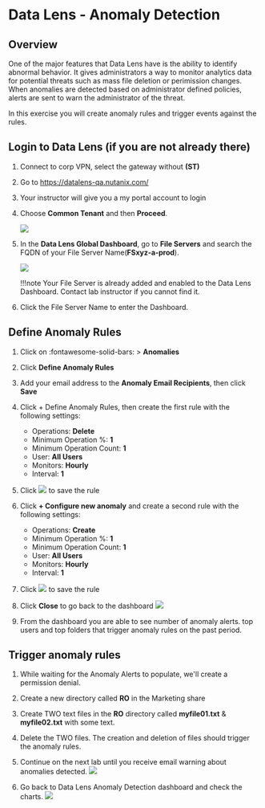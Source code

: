 # Data Lens - Anomaly Detection
## Overview

One of the major features that Data Lens have is the ability to identify abnormal behavior. It gives administrators a way to monitor analytics data for potential threats such as mass file deletion or perimission changes. When anomalies are detected based on administrator defined policies, alerts are sent to warn the administrator of the threat.

In this exercise you will create anomaly rules and trigger events against the rules.

## Login to Data Lens (if you are not already there)

1. Connect to corp VPN, select the gateway without **(ST)**
   
2. Go to https://datalens-qa.nutanix.com/ 
   
3. Your instructor will give you a my portal account to login
   
4. Choose **Common Tenant** and then **Proceed**.
   
      ![](images/dl1.png)

5. In the **Data Lens Global Dashboard**, go to **File Servers** and search the FQDN of your File Server Name(**FSxyz-a-prod**).

      ![](images/dl2.png)

    !!!note 
           Your File Server is already added and enabled to the Data Lens Dashboard. Contact lab instructor if you cannot find it.


6. Click the File Server Name to enter the Dashboard.

## Define Anomaly Rules

1.  Click on :fontawesome-solid-bars: > **Anomalies**

2.  Click **Define Anomaly Rules**

3.  Add your email address to the **Anomaly Email Recipients**, then click **Save**

4.  Click + Define Anomaly Rules, then create the first rule with the following settings:
    - Operations: **Delete**
    - Minimum Operation %: **1**
    - Minimum Operation Count: **1**
    - User: **All Users**
    - Monitors: **Hourly**
    - Interval: **1**
5.  Click ![](images/tick.png) to save the rule

6.  Click **+ Configure new anomaly** and create a second rule with the following settings:
    - Operations: **Create**
    - Minimum Operation %: **1**
    - Minimum Operation Count: **1**
    - User: **All Users**
    - Monitors: **Hourly**
    - Interval: **1**

7.  Click ![](images/tick.png) to save the rule

8.  Click **Close** to go back to the dashboard
        ![](images/dl3.png)

9.  From the dashboard you are able to see number of anomaly alerts. top users and top folders that trigger anomaly rules on the past period.

## Trigger anomaly rules

1.  While waiting for the Anomaly Alerts to populate,  we'll create a permission denial.

2.  Create a new directory called **RO** in the Marketing share

3.  Create TWO text files in the **RO** directory called **myfile01.txt** & **myfile02.txt** with some text.

4.  Delete the TWO files. The creation and deletion of files should trigger the anomaly rules.

5. Continue on the next lab until you receive email warning about anomalies detected. 
        ![](images/dl4.png)

6.  Go back to Data Lens Anomaly Detection dashboard and check the charts.
        ![](images/dl5.png)



